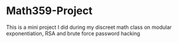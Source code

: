 # Math359-Project
This is a mini project I did during my discreet math class on modular exponentiation, RSA and brute force password hacking
